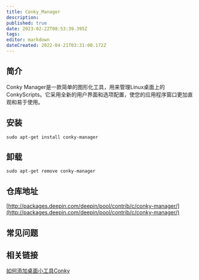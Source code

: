 ```yaml
---
title: Conky_Manager
description: 
published: true
date: 2023-02-22T08:53:39.395Z
tags: 
editor: markdown
dateCreated: 2022-04-21T03:31:00.172Z
---
```


## 简介

Conky Manager是一款简单的图形化工具，用来管理Linux桌面上的ConkyScripts。它采用全新的用户界面和选项配置，使您的应用程序窗口更加直观和易于使用。

## 安装

`sudo apt-get install conky-manager`

## 卸载

`sudo apt-get remove conky-manager`

## 仓库地址

[http://packages.deepin.com/deepin/pool/contrib/c/conky-manager/](http://packages.deepin.com/deepin/pool/contrib/c/conky-manager/)

## 常见问题

## 相关链接

[如何添加桌面小工具Conky](https://bbs.deepin.org/forum.php?mod=viewthread&tid=42752)
